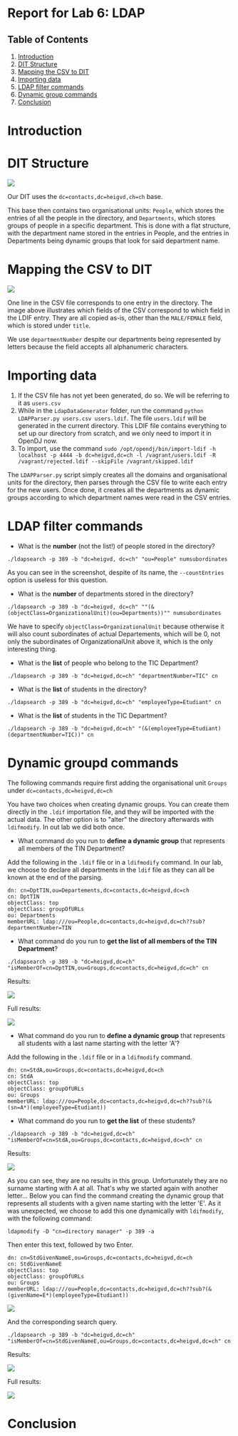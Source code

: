 # Report for Lab 6: LDAP

## Table of Contents
1. [Introduction](#Intro)
1. [DIT Structure](#Struct)
1. [Mapping the CSV to DIT](#Map)
1. [Importing data](#Import)
1. [LDAP filter commands](#Filter)
1. [Dynamic group commands](#Group)
1. [Conclusion](#End)

# <a name="Intro"></a> Introduction

# <a name="Struct"></a> DIT Structure
[![](images/RES_6_DIT.png)](images/RES_6_DIT.png)

Our DIT uses the `dc=contacts,dc=heigvd,ch=ch` base.

This base then contains two organisational units: `People`, which stores the entries of all the people in the directory, and `Departments`, which stores groups of people in a specific department. This is done with a flat structure, with the department name stored in the entries in People, and the entries in Departments being dynamic groups that look for said department name.

# <a name="Map"></a> Mapping the CSV to DIT
[![](images/RES_6_CSV.png)](images/RES_6_CSV.png)

One line in the CSV file corresponds to one entry in the directory. The image above illustrates which fields of the CSV correspond to which field in the LDIF entry. They are all copied as-is, other than the `MALE/FEMALE` field, which is stored under `title`.

We use `departmentNumber` despite our departments being represented by letters because the field accepts all alphanumeric characters.

# <a name="Import"></a> Importing data

1. If the CSV file has not yet been generated, do so. We will be referring to it as `users.csv`
1. While in the `LdapDataGenerator` folder, run the command `python LDAPParser.py users.csv users.ldif`. The file `users.ldif` will be generated in the current directory. This LDIF file contains everything to set up our directory from scratch, and we only need to import it in OpenDJ now.
1. To import, use the command `sudo /opt/opendj/bin/import-ldif -h localhost -p 4444 -b dc=heigvd,dc=ch -l /vagrant/users.ldif -R /vagrant/rejected.ldif --skipFile /vagrant/skipped.ldif`

The `LDAPParser.py` script simply creates all the domains and organisational units for the directory, then parses through the CSV file to write each entry for the new users. Once done, it creates all the departments as dynamic groups according to which department names were read in the CSV entries.

# <a name="Filter"></a> LDAP filter commands

* What is the **number** (not the list!) of people stored in the directory?  
```
./ldapsearch -p 389 -b "dc=heigvd, dc=ch" "ou=People" numsubordinates
```
As you can see in the screenshot, despite of its name, the `--countEntries` option is useless for this question.

* What is the **number** of departments stored in the directory?  
```
./ldapsearch -p 389 -b "dc=heigvd, dc=ch" ""(&(objectClass=OrganizationalUnit)(ou=Departments))"" numsubordinates
```
We have to specify `objectClass=OrganizationalUnit` because otherwise it will also count subordinates of actual Departements, which will be 0, not only the subordinates of OrganizationalUnit above it, which is the only interesting thing.

* What is the **list** of people who belong to the TIC Department?  
```
./ldapsearch -p 389 -b "dc=heigvd,dc=ch" "departmentNumber=TIC" cn
```

* What is the **list** of students in the directory?  
```
./ldapsearch -p 389 -b "dc=heigvd,dc=ch" "employeeType=Etudiant" cn
```

* What is the **list** of students in the TIC Department?  
```
./ldapsearch -p 389 -b "dc=heigvd,dc=ch" "(&(employeeType=Etudiant)(departmentNumber=TIC))" cn
```

# <a name="Group"></a> Dynamic groupd commands

The following commands require first adding the organisational unit `Groups` under `dc=contacts,dc=heigvd,dc=ch`

You have two choices when creating dynamic groups. You can create them directly in the `.ldif` importation file, and they will be imported with the actual data. The other option is to "alter" the directory afterwards with `ldifmodify`. In out lab we did both once.

* What command do you run to **define a dynamic group** that represents all members of the TIN Department?  

Add the following in the `.ldif` file or in a `ldifmodify` command. In our lab, we choose to declare all departments in the `ldif` file as they can all be known at the end of the parsing.
```
dn: cn=DptTIN,ou=Departements,dc=contacts,dc=heigvd,dc=ch
cn: DptTIN
objectClass: top
objectClass: groupOfURLs
ou: Departments
memberURL: ldap:///ou=People,dc=contacts,dc=heigvd,dc=ch??sub?departmentNumber=TIN
```

* What command do you run to **get the list of all members of the TIN Department**?  
```
./ldapsearch -p 389 -b "dc=heigvd,dc=ch" "isMemberOf=cn=DptTIN,ou=Groups,dc=contacts,dc=heigvd,dc=ch" cn
```

Results:

[![](screenshots/Screenshot%202015-06-20%2015.54.11.png)](groupTIC-results)

Full results:

[![](screenshots/Screenshot%202015-06-20%2015.54.52.png)](groupTIC-fullResults)

* What command do you run to **define a dynamic group** that represents all students with a last name starting with the letter 'A'?  


Add the following in the `.ldif` file or in a `ldifmodify` command. 

```
dn: cn=StdA,ou=Groups,dc=contacts,dc=heigvd,dc=ch
cn: StdA
objectClass: top  
objectClass: groupOfURLs  
ou: Groups
memberURL: ldap:///ou=People,dc=contacts,dc=heigvd,dc=ch??sub?(&(sn=A*)(employeeType=Etudiant))
```

* What command do you run to **get the list** of these students?  
```
./ldapsearch -p 389 -b "dc=heigvd,dc=ch" "isMemberOf=cn=StdA,ou=Groups,dc=contacts,dc=heigvd,dc=ch" cn
```
Results:

[![](screenshots/Screenshot%202015-06-20%2015.55.13.png)](groupA-empty)

As you can see, they are no results in this group. Unfortunately they are no surname starting with A at all. That's why we started again with another letter... Below you can find the command creating the dynamic group that represents all students with a given name starting with the letter 'E'. As it was unexpected, we choose to add this one dynamically with `ldifmodify`, with the following command:
```
ldapmodify -D "cn=directory manager" -p 389 -a
```

Then enter this text, followed by two Enter.

```
dn: cn=StdGivenNameE,ou=Groups,dc=contacts,dc=heigvd,dc=ch
cn: StdGivenNameE
objectClass: top  
objectClass: groupOfURLs  
ou: Groups
memberURL: ldap:///ou=People,dc=contacts,dc=heigvd,dc=ch??sub?(&(givenName=E*)(employeeType=Etudiant))
```
[![](screenshots/Screenshot%202015-06-20%2016.28.38.png)](groupE-creation)

And the corresponding search query.
```
./ldapsearch -p 389 -b "dc=heigvd,dc=ch" "isMemberOf=cn=StdGivenNameE,ou=Groups,dc=contacts,dc=heigvd,dc=ch" cn
```
Results:

[![](screenshots/Screenshot%202015-06-20%2016.29.29.png)](groupE-result)

Full results:

[![](screenshots/Screenshot%202015-06-20%2016.30.04.png)](groupE-fullresult)

# <a name="End"></a> Conclusion

